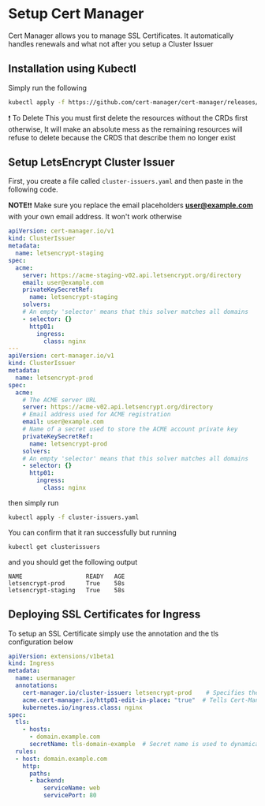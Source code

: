 # Setup Cert Manager

Cert Manager allows you to manage SSL Certificates. It automatically handles renewals and what not after you setup a Cluster Issuer

## Installation using Kubectl

Simply run the following

```bash
kubectl apply -f https://github.com/cert-manager/cert-manager/releases/download/v1.18.2/cert-manager.yaml
```

❗ To Delete This you must first delete the resources without the CRDs first otherwise, It will make an absolute mess as the remaining resources will refuse to delete because the CRDS that describe them no longer exist

## Setup LetsEncrypt Cluster Issuer

First, you create a file called `cluster-issuers.yaml` and then paste in the following code.

**NOTE**❗❗ Make sure you replace the email placeholders **user@example.com** with your own email address. It won't work otherwise

```yaml
apiVersion: cert-manager.io/v1
kind: ClusterIssuer
metadata:
  name: letsencrypt-staging
spec:
  acme:
    server: https://acme-staging-v02.api.letsencrypt.org/directory
    email: user@example.com
    privateKeySecretRef:
      name: letsencrypt-staging
    solvers:
    # An empty 'selector' means that this solver matches all domains
    - selector: {}
      http01:
        ingress:
          class: nginx
---
apiVersion: cert-manager.io/v1
kind: ClusterIssuer
metadata:
  name: letsencrypt-prod
spec:
  acme:
    # The ACME server URL
    server: https://acme-v02.api.letsencrypt.org/directory
    # Email address used for ACME registration
    email: user@example.com
    # Name of a secret used to store the ACME account private key
    privateKeySecretRef:
      name: letsencrypt-prod
    solvers:
    # An empty 'selector' means that this solver matches all domains
    - selector: {}
      http01:
        ingress:
          class: nginx
```

then simply run

```bash
kubectl apply -f cluster-issuers.yaml
```

You can confirm that it ran successfully but running

```bash
kubectl get clusterissuers
```
and you should get the following output
```
NAME                  READY   AGE
letsencrypt-prod      True    58s
letsencrypt-staging   True    58s
```

## Deploying SSL Certificates for Ingress

To setup an SSL Certificate simply use the annotation and the tls configuration below

```yaml
apiVersion: extensions/v1beta1
kind: Ingress
metadata:
  name: usermanager
  annotations:
    cert-manager.io/cluster-issuer: letsencrypt-prod    # Specifies the Cluster Issuer to use
    acme.cert-manager.io/http01-edit-in-place: "true"  # Tells Cert-Manager to override this ingress temporarily
    kubernetes.io/ingress.class: nginx
spec:
  tls:
    - hosts:
      - domain.example.com
      secretName: tls-domain-example  # Secret name is used to dynamically generate the secret
  rules:
  - host: domain.example.com
    http:
      paths:
      - backend:
          serviceName: web
          servicePort: 80
```
